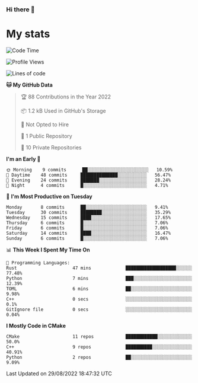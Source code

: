 ### Hi there 👋

# My stats

<!--START_SECTION:waka-->
![Code Time](http://img.shields.io/badge/Code%20Time-78%20hrs%2054%20mins-blue)

![Profile Views](http://img.shields.io/badge/Profile%20Views-0-blue)

![Lines of code](https://img.shields.io/badge/From%20Hello%20World%20I%27ve%20Written-38%20Thousand%20lines%20of%20code-blue)

**🐱 My GitHub Data** 

> 🏆 88 Contributions in the Year 2022
 > 
> 📦 1.2 kB Used in GitHub's Storage 
 > 
> 🚫 Not Opted to Hire
 > 
> 📜 1 Public Repository 
 > 
> 🔑 10 Private Repositories  
 > 
**I'm an Early 🐤** 

```text
🌞 Morning    9 commits      ██░░░░░░░░░░░░░░░░░░░░░░░   10.59% 
🌆 Daytime    48 commits     ██████████████░░░░░░░░░░░   56.47% 
🌃 Evening    24 commits     ███████░░░░░░░░░░░░░░░░░░   28.24% 
🌙 Night      4 commits      █░░░░░░░░░░░░░░░░░░░░░░░░   4.71%

```
📅 **I'm Most Productive on Tuesday** 

```text
Monday       8 commits      ██░░░░░░░░░░░░░░░░░░░░░░░   9.41% 
Tuesday      30 commits     ████████░░░░░░░░░░░░░░░░░   35.29% 
Wednesday    15 commits     ████░░░░░░░░░░░░░░░░░░░░░   17.65% 
Thursday     6 commits      █░░░░░░░░░░░░░░░░░░░░░░░░   7.06% 
Friday       6 commits      █░░░░░░░░░░░░░░░░░░░░░░░░   7.06% 
Saturday     14 commits     ████░░░░░░░░░░░░░░░░░░░░░   16.47% 
Sunday       6 commits      █░░░░░░░░░░░░░░░░░░░░░░░░   7.06%

```


📊 **This Week I Spent My Time On** 

```text
💬 Programming Languages: 
Rust                     47 mins             ███████████████████░░░░░░   77.48% 
Python                   7 mins              ███░░░░░░░░░░░░░░░░░░░░░░   12.39% 
TOML                     6 mins              ██░░░░░░░░░░░░░░░░░░░░░░░   9.98% 
C++                      0 secs              ░░░░░░░░░░░░░░░░░░░░░░░░░   0.1% 
GitIgnore file           0 secs              ░░░░░░░░░░░░░░░░░░░░░░░░░   0.04%

```

**I Mostly Code in CMake** 

```text
CMake                    11 repos            ████████████░░░░░░░░░░░░░   50.0% 
C++                      9 repos             ██████████░░░░░░░░░░░░░░░   40.91% 
Python                   2 repos             ██░░░░░░░░░░░░░░░░░░░░░░░   9.09%

```



 Last Updated on 29/08/2022 18:47:32 UTC
<!--END_SECTION:waka-->

